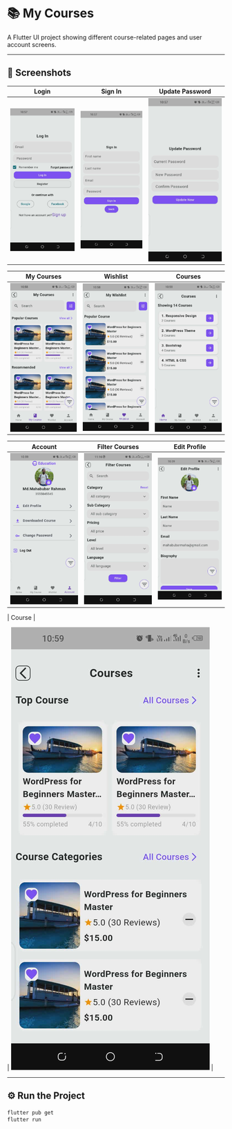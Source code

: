 # 📚 My Courses

A Flutter UI project showing different course-related pages and user account screens.

---

## 📸 Screenshots

| Login | Sign In | Update Password |
|-------|----------|-----------------|
| ![Login](screenshots/log_in.jpg) | ![Sign In](screenshots/sign_in.jpg) | ![Update Password](screenshots/update_password.jpg) |

| My Courses | Wishlist | Courses |
|-------------|-----------|----------|
| ![My Courses](screenshots/my_courses.jpg) | ![Wishlist](screenshots/my_wishlist.jpg) | ![Courses](screenshots/courses.jpg) |

| Account | Filter Courses | Edit Profile |
|----------|----------------|---------------|
| ![Account](screenshots/education.jpg) | ![Filter](screenshots/filter_courses.jpg) | ![Edit Profile](screenshots/edit_profile.jpg) |

| Course |

| ![Course](screenshots/course.jpg) |

---

## ⚙️ Run the Project

```bash
flutter pub get
flutter run

